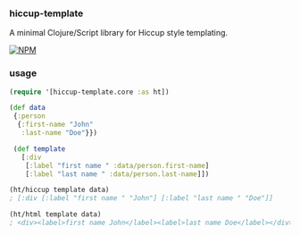 ### hiccup-template

A minimal Clojure/Script library for Hiccup style templating.

[![NPM](https://nodei.co/npm/hiccup-template.png?mini=true)](https://www.npmjs.com/package/hiccup-template)

### usage

```clojure
(require '[hiccup-template.core :as ht])

(def data
 {:person
  {:first-name "John"
   :last-name "Doe"}})

 (def template
   [:div
    [:label "first name " :data/person.first-name]
    [:label "last name " :data/person.last-name]])

(ht/hiccup template data)
; [:div [:label "first name " "John"] [:label "last name " "Doe"]]

(ht/html template data)
; <div><label>first name John</label><label>last name Doe</label></div>
```
